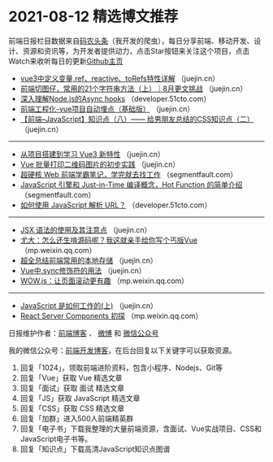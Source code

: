 # 2021-08-12 精选博文推荐

前端日报栏目数据来自[码农头条](https://toutiao.qdkfweb.cn/)（我开发的爬虫），每日分享前端、移动开发、设计、资源和资讯等，为开发者提供动力，点击Star按钮来关注这个项目，点击Watch来收听每日的更新[Github主页](https://github.com/kujian/frontendDaily)
* [vue3中定义变量,ref、reactive、toRefs特性详解](https://juejin.cn/post/6995081963614765093) （juejin.cn）
* [前端切图仔，常用的21个字符串方法（上）｜8月更文挑战](https://juejin.cn/post/6995077622317187085) （juejin.cn）
* [深入理解Node.js的Async hooks](https://developer.51cto.com/art/202108/677550.htm) （developer.51cto.com）
* [前端工程化-vue项目自动埋点（基础版）](https://juejin.cn/post/6995046755779739662) （juejin.cn）
* [【前端&#8211;JavaScript】知识点（八）—— 给男朋友总结的CSS知识点（二）](https://juejin.cn/post/6995100552833007623) （juejin.cn）

***
* [从项目搭建到学习 Vue3 新特性](https://juejin.cn/post/6994990610176278542) （juejin.cn）
* [Vue 批量打印二维码图片的初步实践](https://juejin.cn/post/6995084628377731080) （juejin.cn）
* [超硬核 Web 前端学霸笔记，学完就去找工作](https://segmentfault.com/a/1190000040478093) （segmentfault.com）
* [JavaScript 引擎和 Just-in-Time 编译概念，Hot Function 的简单介绍](https://segmentfault.com/a/1190000040471777) （segmentfault.com）
* [如何使用 JavaScript 解析 URL？](https://developer.51cto.com/art/202108/677548.htm) （developer.51cto.com）

***
* [JSX 语法的使用及其注意点](https://juejin.cn/post/6995008249862815757) （juejin.cn）
* [尤大：怎么还生啃源码呢？我这就亲手给你写个丐版Vue](https://mp.weixin.qq.com/s?__biz=MzI5NDMwODY2NQ==&mid=2247484878&idx=1&sn=07226bc54189594d4837a02f9898273d) （mp.weixin.qq.com）
* [超全总结前端常用的本地存储](https://juejin.cn/post/6994996784770580516) （juejin.cn）
* [Vue中.sync修饰符的用法](https://juejin.cn/post/6995095742591270919) （juejin.cn）
* [WOW.js：让页面滚动更有趣](https://mp.weixin.qq.com/s/Xa7u6FuFEaQliIS1HoefWw) （mp.weixin.qq.com）

***
* [JavaScript 是如何工作的(上)](https://juejin.cn/post/6995093429227094053) （juejin.cn）
* [React Server Components 初探](https://mp.weixin.qq.com/s/upCLJ5dBBo0nujJxjkNUBg) （mp.weixin.qq.com）

日报维护作者：[前端博客](https://qdkfweb.cn/) 、 [微博](http://weibo.com/kujian) 和 [微信公众号](https://open.weixin.qq.com/qr/code?username=caibaojian_com)

我的微信公众号：[前端开发博客](https://open.weixin.qq.com/qr/code?username=caibaojian_com)，在后台回复以下关键字可以获取资源。

1. 回复「1024」，领取前端进阶资料，包含小程序、Nodejs、Git等
2. 回复「Vue」获取 Vue 精选文章
3. 回复「面试」获取 面试 精选文章
4. 回复「JS」获取 JavaScript 精选文章
5. 回复「CSS」获取 CSS 精选文章
6. 回复「加群」进入500人前端精英群
7. 回复「电子书」下载我整理的大量前端资源，含面试、Vue实战项目、CSS和JavaScript电子书等。
8. 回复「知识点」下载高清JavaScript知识点图谱